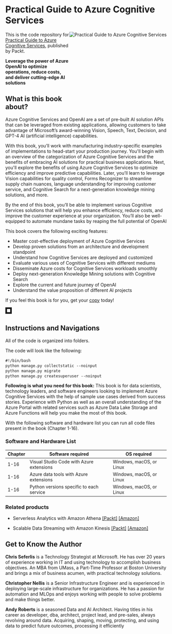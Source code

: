 # Practical Guide to Azure Cognitive Services

<a href=""><img src="" alt="Practical Guide to Azure Cognitive Services" height="256px" align="right"></a>

This is the code repository for [Practical Guide to Azure Cognitive Services](), published by Packt.

**Leverage the power of Azure OpenAI to optimize operations, reduce costs, and deliver cutting-edge AI solutions**

## What is this book about?

Azure Cognitive Services and OpenAI are a set of pre-built AI solution APIs that can be leveraged from existing applications, allowing customers to take advantage of Microsoft’s award-winning Vision, Speech, Text, Decision, and GPT-4 AI (artificial intelligence) capabilities.

With this book, you’ll work with manufacturing industry-specific examples of implementations to head-start your production journey. You'll begin with an overview of the categorization of Azure Cognitive Services and the benefits of embracing AI solutions for practical business applications. Next, you'll explore the benefits of using Azure Cognitive Services to optimize efficiency and improve predictive capabilities. Later, you’ll learn to leverage Vision capabilities for quality control, Forms Recognizer to streamline supply chain nuances, language understanding for improving customer service, and Cognitive Search for a next-generation knowledge mining solutions, and more.

By the end of this book, you’ll be able to implement various Cognitive Services solutions that will help you enhance efficiency, reduce costs, and improve the customer experience at your organization. You’ll also be well-equipped to automate mundane tasks by reaping the full potential of OpenAI

This book covers the following exciting features: 
* Master cost-effective deployment of Azure Cognitive Services
* Develop proven solutions from an architecture and development standpoint
* Understand how Cognitive Services are deployed and customized
* Evaluate various uses of Cognitive Services with different mediums
* Disseminate Azure costs for Cognitive Services workloads smoothly
* Deploy next-generation Knowledge Mining solutions with Cognitive Search
* Explore the current and future journey of OpenAI
* Understand the value proposition of different AI projects

If you feel this book is for you, get your [copy]() today!

<a href=""><img src="https://raw.githubusercontent.com/PacktPublishing/GitHub/master/GitHub.png" alt="https://www.packtpub.com/" border="5" /></a>

## Instructions and Navigations
All of the code is organized into folders.

The code will look like the following:
```
#!/bin/bash
python manage.py collectstatic --noinput
python manage.py migrate
python manage.py createsuperuser --noinput
```

**Following is what you need for this book:**
This book is for data scientists, technology leaders, and software engineers looking to implement Azure Cognitive Services with the help of sample use cases derived from success stories. Experience with Python as well as an overall understanding of the Azure Portal with related services such as Azure Data Lake Storage and Azure Functions will help you make the most of this book.

With the following software and hardware list you can run all code files present in the book (Chapter 1-16).

### Software and Hardware List

| Chapter  | Software required                                                                    | OS required                        |
| -------- | -------------------------------------------------------------------------------------| -----------------------------------|
|  	1-16	   |   Visual Studio Code with Azure extensions                                 			  | Windows, macOS, or Linux| 		
|  	1-16	   |   Azure data tools with Azure extensions                                 			  | Windows, macOS, or Linux| 		
|  	1-16	   |   Python versions specific to each service                                 			  | Windows, macOS, or Linux| 		


### Related products <Other books you may enjoy>
* Serverless Analytics with Amazon Athena  [[Packt]](https://www.packtpub.com/product/serverless-analytics-with-amazon-athena/9781800562349) [[Amazon]](https://www.amazon.in/Serverless-Analytics-Amazon-Athena-semi-structured/dp/1800562349/ref=sr_1_1?keywords=Serverless+Analytics+with+Amazon+Athena&qid=1638757768&sr=8-1)
  
* Scalable Data Streaming with Amazon Kinesis  [[Packt]](https://www.packtpub.com/product/scalable-data-streaming-with-amazon-kinesis/9781800565401) [[Amazon]](https://www.amazon.in/Scalable-Data-Streaming-Amazon-Kinesis/dp/1800565402/ref=sr_1_1?keywords=Scalable+Data+Streaming+with+Amazon+Kinesis&qid=1638757818&sr=8-1)
  
## Get to Know the Author
**Chris Seferlis** is a Technology Strategist at Microsoft. He has over 20 years of experience working in IT and using technology to accomplish business objectives. An MBA from UMass, a Part-Time Professor at Boston University and brings a mix of business acumen, with practical technology solutions.

**Christopher Nellis** is a Senior Infrastructure Engineer and is experienced in deploying large-scale infrastructure for organizations. He has a passion for automation and MLOps and enjoys working with people to solve problems and make things better.

**Andy Roberts** is a seasoned Data and AI Architect. Having titles in his career as developer, dba, architect, project lead, and pre-sales, always revolving around data. Acquiring, shaping, moving, protecting, and using data to predict future outcomes, processing it efficiently
